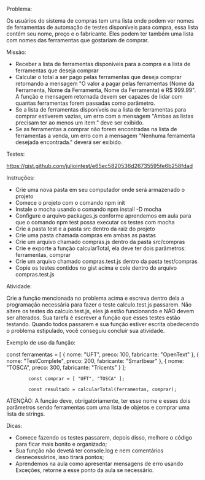 Problema:

Os usuários do sistema de compras tem uma lista onde podem ver nomes de ferramentas de automação de testes disponíveis para compra, essa lista contém seu nome, preço e o fabricante. Eles podem ter também uma lista com nomes das ferramentas que gostariam de comprar. 

Missão:

- Receber a lista de ferramentas disponíveis para a compra e a lista de ferramentas que deseja comprar
- Calcular o total a ser pago pelas ferramentas que deseja comprar retornando a mensagem "O valor a pagar pelas ferramentas (Nome da Ferramenta, Nome da Ferramenta, Nome da Ferramenta) é R$ 999.99". A função e mensagem retornada devem ser capazes de lidar com quantas ferramentas forem passadas como parâmetro.
- Se a lista de ferramentas disponíveis ou a lista de ferramentas para comprar estiverem vazias, um erro com a mensagem "Ambas as listas precisam ter ao menos um item." deve ser exibido.
- Se as ferramentas a comprar não forem encontradas na lista de ferramentas a venda, um erro com a mensagem "Nenhuma ferramenta desejada encontrada." deverá ser exibido.

Testes:

https://gist.github.com/juliointest/e65ec5820536d26735595fe6b258fdad

Instruções:

- Crie uma nova pasta em seu computador onde será armazenado o projeto
- Comece o projeto com o comando npm init
- Instale o mocha usando o comando npm install -D mocha
- Configure o arquivo packages.js conforme aprendemos em aula para que o comando npm test possa executar os testes com mocha
- Crie a pasta test e a pasta src dentro da raiz do projeto
- Crie uma pasta chamada compras em ambas as pastas
- Crie um arquivo chamado compras.js dentro da pasta src/compras 
- Crie e exporte a função calcularTotal, ela deve ter dois parâmetros: ferramentas, comprar
- Crie um arquivo chamado compras.test.js dentro da pasta test/compras 
- Copie os testes contidos no gist acima e cole dentro do arquivo compras.test.js

Atividade:

Crie a função mencionada no problema acima e escreva dentro dela a programação necessária para fazer o teste calculo.test.js passarem. Não altere os testes do calculo.test.js, eles já estão funcionando e NÃO devem ser alterados. Sua tarefa é escrever a função que esses testes estão testando. Quando todos passarem e sua função estiver escrita obedecendo o problema estipulado, você conseguiu concluir sua atividade. 

Exemplo de uso da função:

const ferramentas = [
                   { nome: "UFT", preco: 100, fabricante: "OpenText" },
   { nome: "TestComplete", preco: 200, fabricante: "Smartbear" },
                   { nome: "TOSCA", preco: 300, fabricante: "Tricents" }
            ];

            const comprar = [ "UFT", "TOSCA" ];

            const resultado = calcularTotal(ferramentas, comprar);

ATENÇÃO: A função deve, obrigatóriamente, ter esse nome e esses dois parâmetros sendo ferramentas com uma lista de objetos e comprar uma lista de strings.

Dicas:

- Comece fazendo os testes passarem, depois disso, melhore o código para ficar mais bonito e organizado;
- Sua função não devetá ter console.log e nem comentários desnecessários, isso tirará pontos;
- Aprendemos na aula como apresentar mensagens de erro usando Exceções, retorne a esse ponto da aula se necessário.
